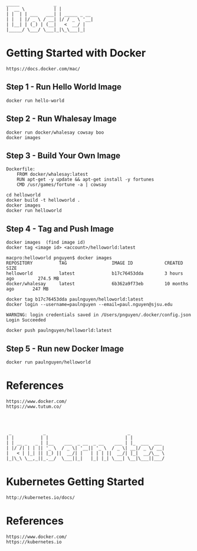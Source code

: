 
 	_____             _             
	|  __ \           | |            
 	| |  | | ___   ___| | _____ _ __ 
 	| |  | |/ _ \ / __| |/ / _ \ '__|
 	| |__| | (_) | (__|   <  __/ |   
 	|_____/ \___/ \___|_|\_\___|_|   

                              

# Getting Started with Docker
    
    https://docs.docker.com/mac/

## Step 1 - Run Hello World Image
	
	docker run hello-world

## Step 2 - Run Whalesay Image
	
	docker run docker/whalesay cowsay boo
	docker images

## Step 3 - Build Your Own Image
	
	Dockerfile:
		FROM docker/whalesay:latest
		RUN apt-get -y update && apt-get install -y fortunes
		CMD /usr/games/fortune -a | cowsay

	cd helloworld
	docker build -t helloworld .
	docker images
	docker run helloworld

## Step 4 - Tag and Push Image

	docker images  (find image id)
	docker tag <image id> <account>/helloworld:latest

	macpro:helloworld pnguyen$ docker images
	REPOSITORY          TAG                 IMAGE ID            CREATED             SIZE
	helloworld          latest              b17c76453dda        3 hours ago         274.5 MB
	docker/whalesay     latest              6b362a9f73eb        10 months ago       247 MB

	docker tag b17c76453dda paulnguyen/helloworld:latest
	docker login --username=paulnguyen --email=paul.nguyen@sjsu.edu

	WARNING: login credentials saved in /Users/pnguyen/.docker/config.json
	Login Succeeded

	docker push paulnguyen/helloworld:latest

## Step 5 - Run new Docker Image

	docker run paulnguyen/helloworld


# References
    https://www.docker.com/
    https://www.tutum.co/




	 _            _                               _             
	| |          | |                             | |            
 	| | __ _   _ | |__    ___  _ __  _ __    ___ | |_  ___  ___ 
 	| |/ /| | | || '_ \  / _ \| '__|| '_ \  / _ \| __|/ _ \/ __|
 	|   < | |_| || |_) ||  __/| |   | | | ||  __/| |_|  __/\__ \
 	|_|\_\ \__,_||_.__/  \___||_|   |_| |_| \___| \__|\___||___/


# Kubernetes Getting Started

	http://kubernetes.io/docs/


# References

    https://www.docker.com/
    https://kubernetes.io
                                                             

    